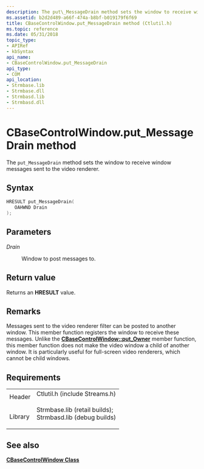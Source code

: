 ```yaml
---
description: The put\_MessageDrain method sets the window to receive window messages sent to the video renderer.
ms.assetid: b2d2d489-a66f-474a-b8bf-b019179f6f69
title: CBaseControlWindow.put_MessageDrain method (Ctlutil.h)
ms.topic: reference
ms.date: 05/31/2018
topic_type: 
- APIRef
- kbSyntax
api_name: 
- CBaseControlWindow.put_MessageDrain
api_type: 
- COM
api_location: 
- Strmbase.lib
- Strmbase.dll
- Strmbasd.lib
- Strmbasd.dll
---
```


# CBaseControlWindow.put\_MessageDrain method

The `put_MessageDrain` method sets the window to receive window messages sent to the video renderer.

## Syntax


```C++
HRESULT put_MessageDrain(
   OAHWND Drain
);
```



## Parameters

<dl> <dt>

*Drain* 
</dt> <dd>

Window to post messages to.

</dd> </dl>

## Return value

Returns an **HRESULT** value.

## Remarks

Messages sent to the video renderer filter can be posted to another window. This member function registers the window to receive these messages. Unlike the [**CBaseControlWindow::put\_Owner**](cbasecontrolwindow-put-owner.md) member function, this member function does not make the video window a child of another window. It is particularly useful for full-screen video renderers, which cannot be child windows.

## Requirements



|                    |                                                                                                                                                                                            |
|--------------------|--------------------------------------------------------------------------------------------------------------------------------------------------------------------------------------------|
| Header<br/>  | <dl> <dt>Ctlutil.h (include Streams.h)</dt> </dl>                                                                                   |
| Library<br/> | <dl> <dt>Strmbase.lib (retail builds); </dt> <dt>Strmbasd.lib (debug builds)</dt> </dl> |



## See also

<dl> <dt>

[**CBaseControlWindow Class**](cbasecontrolwindow.md)
</dt> </dl>

 

 




